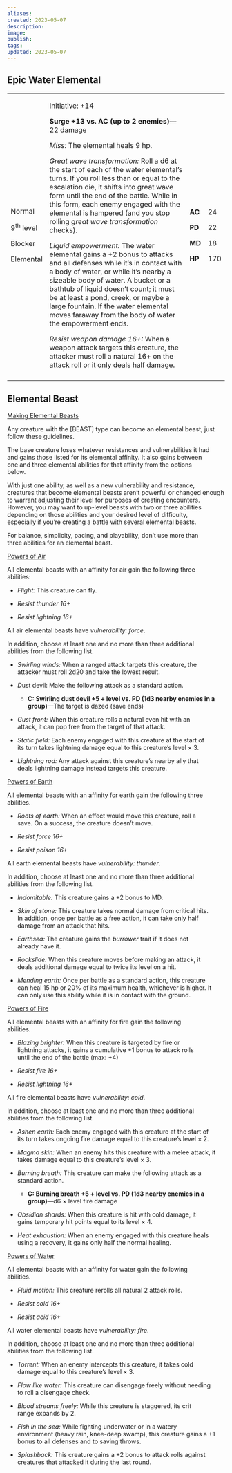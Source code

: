 ```yaml
---
aliases: 
created: 2023-05-07
description: 
image: 
publish: 
tags: 
updated: 2023-05-07
---
```


## Epic Water Elemental

<table>
<colgroup>
<col style="width: 16%" />
<col style="width: 71%" />
<col style="width: 5%" />
<col style="width: 6%" />
</colgroup>
<tbody>
<tr class="odd">
<td><p>Normal</p>
<p>9<sup>th</sup> level</p>
<p>Blocker</p>
<p>Elemental</p></td>
<td><p>Initiative: +14</p>
<p><strong>Surge +13 vs. AC (up to 2 enemies)</strong>—22 damage</p>
<p><em>Miss:</em> The elemental heals 9 hp.</p>
<p><em>Great wave transformation:</em> Roll a d6 at the start of each of
the water elemental’s turns. If you roll less than or equal to the
escalation die, it shifts into great wave form until the end of the
battle. While in this form, each enemy engaged with the elemental is
hampered (and you stop rolling <em>great wave transformation</em>
checks).</p>
<p><em>Liquid empowerment:</em> The water elemental gains a +2 bonus to
attacks and all defenses while it’s in contact with a body of water, or
while it’s nearby a sizeable body of water. A bucket or a bathtub of
liquid doesn’t count; it must be at least a pond, creek, or maybe a
large fountain. If the water elemental moves faraway from the body of
water the empowerment ends.</p>
<p><em>Resist weapon damage 16+:</em> When a weapon attack targets this
creature, the attacker must roll a natural 16+ on the attack roll or it
only deals half damage.</p></td>
<td><p><strong>AC</strong></p>
<p><strong>PD</strong></p>
<p><strong>MD</strong></p>
<p><strong>HP</strong></p></td>
<td><p>24</p>
<p>22</p>
<p>18</p>
<p>170</p></td>
</tr>
<tr class="even">
<td></td>
<td></td>
<td></td>
<td></td>
</tr>
</tbody>
</table>

## Elemental Beast

<u>Making Elemental Beasts</u>

Any creature with the \[BEAST\] type can become an elemental beast, just  
follow these guidelines.

The base creature loses whatever resistances and vulnerabilities it had  
and gains those listed for its elemental affinity. It also gains between  
one and three elemental abilities for that affinity from the options  
below.

With just one ability, as well as a new vulnerability and resistance,  
creatures that become elemental beasts aren’t powerful or changed enough  
to warrant adjusting their level for purposes of creating encounters.  
However, you may want to up-level beasts with two or three abilities  
depending on those abilities and your desired level of difficulty,  
especially if you’re creating a battle with several elemental beasts.

For balance, simplicity, pacing, and playability, don’t use more than  
three abilities for an elemental beast.

<u>Powers of Air</u>

All elemental beasts with an affinity for air gain the following three  
abilities:

- *Flight:* This creature can fly.

- *Resist thunder 16+*

- *Resist lightning 16+*

All air elemental beasts have *vulnerability: force*.

In addition, choose at least one and no more than three additional  
abilities from the following list.

- *Swirling winds:* When a ranged attack targets this creature, the  
  attacker must roll 2d20 and take the lowest result.

- *D*ust devil: Make the following attack as a standard action.

  - **C: Swirling dust devil +5 + level vs. PD (1d3 nearby enemies in a  
    group)**—The target is dazed (save ends)

- *Gust front:* When this creature rolls a natural even hit with an  
  attack, it can pop free from the target of that attack.

- *Static field:* Each enemy engaged with this creature at the start of  
  its turn takes lightning damage equal to this creature’s level × 3.

- *Lightning rod:* Any attack against this creature’s nearby ally that  
  deals lightning damage instead targets this creature.

<u>Powers of Earth</u>

All elemental beasts with an affinity for earth gain the following three  
abilities.

- *Roots of earth:* When an effect would move this creature, roll a  
  save. On a success, the creature doesn’t move.

- *Resist force 16+*

- *Resist poison 16+*

All earth elemental beasts have *vulnerability: thunder*.

In addition, choose at least one and no more than three additional  
abilities from the following list.

- *Indomitable:* This creature gains a +2 bonus to MD.

- *Skin of stone:* This creature takes normal damage from critical hits.  
  In addition, once per battle as a free action, it can take only half  
  damage from an attack that hits.

- *Earthsea:* The creature gains the *burrower* trait if it does not  
  already have it.

- *Rockslide:* When this creature moves before making an attack, it  
  deals additional damage equal to twice its level on a hit.

- *Mending earth:* Once per battle as a standard action, this creature  
  can heal 15 hp or 20% of its maximum health, whichever is higher. It  
  can only use this ability while it is in contact with the ground.

<u>Powers of Fire</u>

All elemental beasts with an affinity for fire gain the following  
abilities.

- *Blazing brighter:* When this creature is targeted by fire or  
  lightning attacks, it gains a cumulative +1 bonus to attack rolls  
  until the end of the battle (max: +4)

- *Resist fire 16+*

- *Resist lightning 16+*

All fire elemental beasts have *vulnerability: cold*.

In addition, choose at least one and no more than three additional  
abilities from the following list.

- *Ashen earth:* Each enemy engaged with this creature at the start of  
  its turn takes ongoing fire damage equal to this creature’s level × 2.

- *Magma skin:* When an enemy hits this creature with a melee attack, it  
  takes damage equal to this creature’s level × 3.

- *Burning breath:* This creature can make the following attack as a  
  standard action.

  - **C: Burning breath +5 + level vs. PD (1d3 nearby enemies in a  
    group)**—d6 × level fire damage

- *Obsidian shards:* When this creature is hit with cold damage, it  
  gains temporary hit points equal to its level × 4.

- *Heat exhaustion:* When an enemy engaged with this creature heals  
  using a recovery, it gains only half the normal healing.

<u>Powers of Water</u>

All elemental beasts with an affinity for water gain the following  
abilities.

- *Fluid motion:* This creature rerolls all natural 2 attack rolls.

- *Resist cold 16+*

- *Resist acid 16+*

All water elemental beasts have *vulnerability: fire*.

In addition, choose at least one and no more than three additional  
abilities from the following list.

- *Torrent:* When an enemy intercepts this creature, it takes cold  
  damage equal to this creature’s level × 3.

- *Flow like water:* This creature can disengage freely without needing  
  to roll a disengage check.

- *Blood streams freely:* While this creature is staggered, its crit  
  range expands by 2.

- *Fish in the sea:* While fighting underwater or in a watery  
  environment (heavy rain, knee-deep swamp), this creature gains a +1  
  bonus to all defenses and to saving throws.

- *Splashback:* This creature gains a +2 bonus to attack rolls against  
  creatures that attacked it during the last round.

